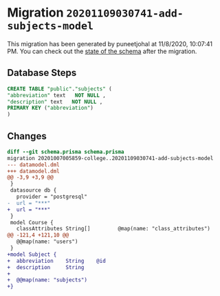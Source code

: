 # Migration `20201109030741-add-subjects-model`

This migration has been generated by puneetjohal at 11/8/2020, 10:07:41 PM.
You can check out the [state of the schema](./schema.prisma) after the migration.

## Database Steps

```sql
CREATE TABLE "public"."subjects" (
"abbreviation" text   NOT NULL ,
"description" text   NOT NULL ,
PRIMARY KEY ("abbreviation")
)
```

## Changes

```diff
diff --git schema.prisma schema.prisma
migration 20201007005859-college..20201109030741-add-subjects-model
--- datamodel.dml
+++ datamodel.dml
@@ -3,9 +3,9 @@
 }
 datasource db {
   provider = "postgresql"
-  url = "***"
+  url = "***"
 }
 model Course {
   classAttributes String[]         @map(name: "class_attributes")
@@ -121,4 +121,10 @@
   @@map(name: "users")
 }
+model Subject {
+  abbreviation    String    @id
+  description     String
+
+  @@map(name: "subjects")
+}
```


